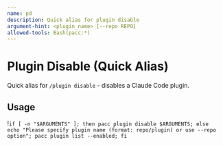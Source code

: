 ```yaml
---
name: pd
description: Quick alias for plugin disable
argument-hint: <plugin_name> [--repo REPO]
allowed-tools: Bash(pacc:*)
---
```


# Plugin Disable (Quick Alias)

Quick alias for `/plugin disable` - disables a Claude Code plugin.

## Usage

!`if [ -n "$ARGUMENTS" ]; then pacc plugin disable $ARGUMENTS; else echo "Please specify plugin name (format: repo/plugin) or use --repo option"; pacc plugin list --enabled; fi`